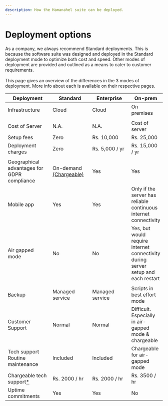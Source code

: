 ```yaml
---
description: How the Hamanahel suite can be deployed.
---
```


# Deployment options

As a company, we always recommend Standard deployments. This is because the software suite was designed and deployed in the Standard deployment mode to optimize both cost and speed. Other modes of deployment are provided and outlined as a means to cater to customer requirements.\
\
This page gives an overview of the differences in the 3 modes of deployment. More info about each is available on their respective pages.&#x20;

<table><thead><tr><th width="179">Deployment</th><th width="134">Standard</th><th width="167">Enterprise</th><th>On-prem</th></tr></thead><tbody><tr><td>Infrastructure</td><td>Cloud</td><td>Cloud</td><td>On premises</td></tr><tr><td></td><td></td><td></td><td></td></tr><tr><td>Cost of Server</td><td>N.A.</td><td>N.A.</td><td>Cost of server</td></tr><tr><td>Setup fees</td><td>Zero</td><td>Rs. 10,000</td><td>Rs. 25,000</td></tr><tr><td>Deployment charges</td><td>Zero</td><td>Rs. 5,000 / yr</td><td>Rs. 15,000 / yr</td></tr><tr><td></td><td></td><td></td><td></td></tr><tr><td>Geographical advantages for GDPR compliance</td><td>On-demand <a data-footnote-ref href="#user-content-fn-1">(Chargeable)</a></td><td>Yes</td><td>Yes</td></tr><tr><td>Mobile app</td><td>Yes</td><td>Yes</td><td>Only if the server has reliable continuous internet connectivity</td></tr><tr><td>Air gapped mode</td><td>No</td><td>No</td><td>Yes, but would require internet connectivity during server setup and each restart</td></tr><tr><td></td><td></td><td></td><td></td></tr><tr><td>Backup</td><td>Managed service</td><td>Managed service</td><td>Scripts in best effort mode</td></tr><tr><td>Customer Support</td><td>Normal</td><td>Normal</td><td>Difficult. Especially in air-gapped mode &#x26; chargeable</td></tr><tr><td>Tech support<br>Routine maintenance</td><td>Included</td><td>Included</td><td>Chargeable for air-gapped mode</td></tr><tr><td>Chargeable tech support<a data-footnote-ref href="#user-content-fn-2">*</a></td><td>Rs. 2000 / hr</td><td>Rs. 2000 / hr</td><td>Rs. 3500 / hr</td></tr><tr><td>Uptime commitments</td><td>Yes</td><td>Yes</td><td>No</td></tr></tbody></table>





[^1]: Depends on the volume of business in the region. If HM's volume of business in the region is not big enough to justify a deployment in the region, it will be chargeable.

[^2]: Support for technical reasons that aren't directly connected to the deployment of the service. Ie, custom export of data etc.&#x20;
